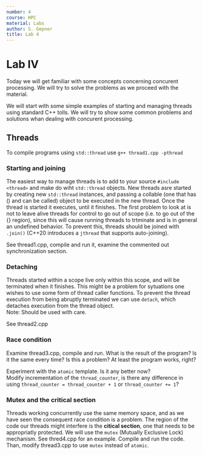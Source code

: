 ```yaml
---
number: 4
course: HPC
material: Labs
author: S. Gepner
title: Lab 4
---
```



# Lab IV

Today we will get familiar with some concepts concerning concurent processing.
We will try to solve the problems as we proceed with the material.

We will start with some simple examples of starting and managing threads using standard C++ tolls.
We will try to show some common problems and solutions whan dealing with concurent processing.

## Threads

To compile programs using `std::thread` use `g++ thread1.cpp -pthread`

### Starting and joining
The easiest way to manage threads is to add to your source `#include <thread>` and make do wiht `std::thread` objects.
New threads asre started by creating new `std::thread` instances, and passing a collable (one that has () and can be called)
object to be executed in the new thread. Once the thread is started it executes, until it finishes.
The first problem to look at is not to leave alive threads for control to go out of scope (i.e. to go out of the {} region),
since this will cause running threads to trtminate and is in general an undefined behavior.
To prevent this, threads should be joined with `.join()` (C++20 introduces a `jthread` that supports auto-joining).

See thread1.cpp, compile and run it, examine the commented out synchronization section.

### Detaching
Threads started within a scope live only within this scope, and will be terminated when it finishes.
This might be a problem for sytuations one wishes to use some form of thread caller functions.
To prevent the thread execution from being abruptly terminated we can use `detach`, which detaches execution from the thread object.  
Note: Should be used with care.

See thread2.cpp

### Race condition
Examine thread3.cpp, compile and run. What is the result of the program? Is it the same every time? Is this a problem? At least the program works, right?

Experiment with the `atomic` template. Is it any better now?  
Modify incrementation of the `thread_counter`, is there any difference in using `thread_counter = thread_counter + 1` or `thread_counter += 1`?

### Mutex and the critical section
Threads working concurrently use the same memory space, and as we have seen the consequent race condition is a problem.
The region of the code our threads might interfere is the **citical section**, one that needs to be appropriatly protected.
We will use the `mutex` (Mutually Exclusive Lock) mechanism. See thred4.cpp for an example. Compile and run the code.
Than, modify thread3.cpp to use `mutex` instead of `atomic`.


